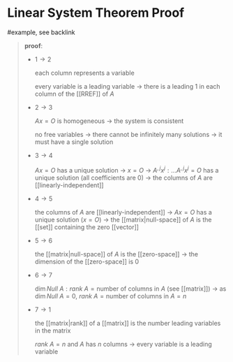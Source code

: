 # Linear System Theorem Proof

#example, see backlink

> **proof**:
>
> - $1 \to 2$
>
>   each column represents a variable
>
>   every variable is a leading variable $\to$ there is a leading $1$ in each column of the [[RREF]] of $A$
>
> - $2 \to 3$
>
>   $Ax = O$ is homogeneous $\to$ the system is consistent
>
>   no free variables $\to$ there cannot be infinitely many solutions $\to$ it must have a single solution
>
> - $3 \to 4$
>
>   $Ax = O$ has a unique solution $\to$ $x = O$ $\to$ $A^{,j}x^j : \dots A^{,j}x^j = O$ has a unique solution (all coefficients are $0$) $\to$ the columns of $A$ are [[linearly-independent]]
>
> - $4 \to 5$
>
>   the columns of $A$ are [[linearly-independent]] $\to$ $Ax = O$ has a unique solution ($x = O$) $\to$ the [[matrix|null-space]] of $A$ is the [[set]] containing the zero [[vector]]
>
> - $5 \to 6$
>
>   the [[matrix|null-space]] of $A$ is the [[zero-space]] $\to$ the dimension of the [[zero-space]] is $0$
>
> - $6 \to 7$
>
>   $\dim Null\ A : rank\ A = \text{number of columns in } A$ (see [[matrix]]) $\to$ as $\dim Null\ A = 0$, $rank\ A = \text{number of columns in } A = n$
>
> - $7 \to 1$
>
>   the [[matrix|rank]] of a [[matrix]] is the number leading variables in the matrix
>
>   $rank\ A = n$ and $A$ has $n$ columns $\to$ every variable is a leading variable
